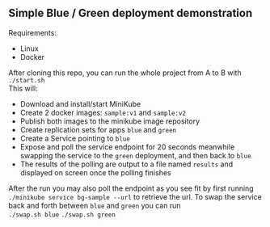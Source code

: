 ## Simple Blue / Green deployment demonstration

Requirements:  

- Linux
- Docker

After cloning this repo, you can run the whole project from A to B with ```./start.sh```  
This will:  

- Download and install/start MiniKube
- Create 2 docker images: ```sample:v1``` and ```sample:v2```
- Publish both images to the minikube image repository
- Create replication sets for apps ```blue``` and ```green```
- Create a Service pointing to ```blue```
- Expose and poll the service endpoint for 20 seconds meanwhile swapping the service to the ```green``` deployment, and then back to ```blue```
- The results of the polling are output to a file named ```results``` and displayed on screen once the polling finishes

After the run you may also poll the endpoint as you see fit by first running ```./minikube service bg-sample --url``` to retrieve the url. To swap the service back and forth between ```blue``` and ```green``` you can run  
```./swap.sh blue```
```./swap.sh green```
